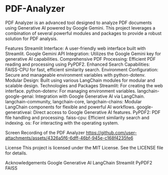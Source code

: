 # PDF-Analyzer

PDF Analyzer is an advanced tool designed to analyze PDF documents using Generative AI powered by Google Gemini. This project leverages a combination of several powerful modules and packages to provide a robust solution for PDF analysis.

Features
Streamlit Interface: A user-friendly web interface built with Streamlit.
Google Gemini API Integration: Utilizes the Google Gemini key for generative AI capabilities.
Comprehensive PDF Processing: Efficient PDF reading and processing using PyPDF2.
Enhanced Search Capabilities: FAISS-CPU for fast, efficient similarity search.
Environment Configuration: Secure and manageable environment variables with python-dotenv.
Modular Design: Built using various LangChain modules for modular and scalable design.
Technologies and Packages
Streamlit: For creating the web interface.
python-dotenv: For managing environment variables.
langchain-google-genai: Integration with Google Generative AI via LangChain.
langchain-community, langchain-core, langchain-chains: Modular LangChain components for flexible and powerful AI workflows.
google-generativeai: Direct access to Google Generative AI features.
PyPDF2: PDF file handling and processing.
faiss-cpu: Efficient similarity search and indexing.
os: For interacting with the operating system.

Screen Recording of the PDF Analyzer 
https://github.com/user-attachments/assets/4326a5f6-6dff-46bf-945e-c168f4235fe6

License
This project is licensed under the MIT License. See the LICENSE file for details.

Acknowledgements
Google Generative AI
LangChain
Streamlit
PyPDF2
FAISS
